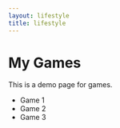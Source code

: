 ```yaml
---
layout: lifestyle
title: lifestyle
---
```


# My Games

This is a demo page for games.

- Game 1
- Game 2
- Game 3